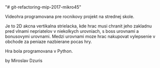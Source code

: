 "# git-refactoring-mip-2017-mikro45" 

Videohra programovana pre rocnikovy projekt na strednej skole.

Je to 2D akcna vertikalna strielacka, kde hrac musi chranit jeho zakladnu pred vlnami nepriatelov v niekolkych urovniach, s boss urovnami a bonusovymi urovnami.
Medzi urovnami moze hrac nakupovat vylepsenie v obchode za peniaze nazbierane pocas hry.

Hra bola programovana v Python.

by Miroslav Dzuris